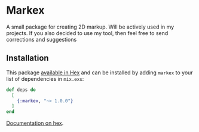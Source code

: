 # Markex

A small package for creating 2D markup. 
Will be actively used in my projects. 
If you also decided to use my tool, then feel free to send corrections and suggestions

## Installation

This package [available in Hex](https://hex.pm/docs/publish) and can be installed
by adding `markex` to your list of dependencies in `mix.exs`:

```elixir
def deps do
  [
    {:markex, "~> 1.0.0"}
  ]
end
```

[Documentation on hex](https://hexdocs.pm/markex).


